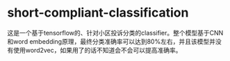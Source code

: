# short-compliant-classification
这是一个基于tensorflow的、针对小区投诉分类的classifier。整个模型基于CNN和word embedding原理，最终分类准确率可以达到80%左右，并且该模型并没有使用word2vec，如果用了的话不知道会不会可以提高准确率。
